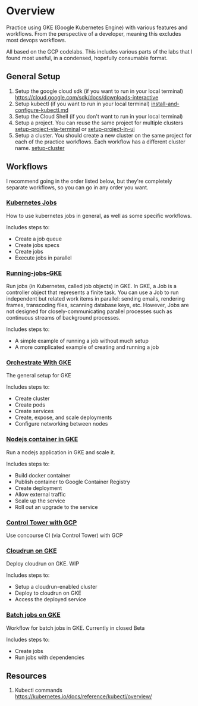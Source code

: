 # Overview
Practice using GKE (Google Kubernetes Engine) with various features and workflows. From the perspective of a developer, meaning this excludes most devops workflows. 

All based on the GCP codelabs. This includes various parts of the labs that I found most useful, in a condensed, hopefully consumable format.

## General Setup
1. Setup the google cloud sdk (if you want to run in your local terminal) https://cloud.google.com/sdk/docs/downloads-interactive
2. Setup kubectl (if you want to run in your local terminal) [install-and-configure-kubectl.md](orchestrate-with-kubernetes/setup/install-and-configure-kubectl.md)
3. Setup the Cloud Shell (if you don't want to run in your local terminal)
4. Setup a project. You can reuse the same project for multiple clusters [setup-project-via-terminal](setup/setup-project.sh) or [setup-project-in-ui](setup-project-in-ui.md)
5. Setup a cluster. You should create a new cluster on the same project for each of the practice workflows. Each workflow has a different cluster name. [setup-cluster](setup/setup-cluster.sh)

## Workflows
I recommend going in the order listed below, but they're completely separate workflows, so you can go in any order you want. 

### [Kubernetes Jobs](kubernetes-jobs)
How to use kubernetes jobs in general, as well as some specific workflows.

Includes steps to:
* Create a job queue
* Create jobs specs
* Create jobs
* Execute jobs in parallel

### [Running-jobs-GKE](running-jobs-gke)
Run jobs (in Kubernetes, called job objects) in GKE. In GKE, a Job is a controller object that represents a finite task. You can use a Job to run independent but related work items in parallel: sending emails, rendering frames, transcoding files, scanning database keys, etc. However, Jobs are not designed for closely-communicating parallel processes such as continuous streams of background processes.

Includes steps to:
* A simple example of running a job without much setup
* A more complicated example of creating and running a job

### [Orchestrate With GKE](orchestrate-with-gke)
The general setup for GKE

Includes steps to:
* Create cluster
* Create pods
* Create services
* Create, expose, and scale deployments
* Configure networking between nodes

### [Nodejs container in GKE](nodejs-container-gke)
Run a nodejs application in GKE and scale it.

Includes steps to:
* Build docker container
* Publish container to Google Container Registry
* Create deployment
* Allow external traffic
* Scale up the service
* Roll out an upgrade to the service

### [Control Tower with GCP](control-tower-with-gcp)
Use concourse CI (via Control Tower) with GCP



### [Cloudrun on GKE](cloudrun-on-gke)
Deploy cloudrun on GKE. WIP

Includes steps to:
* Setup a cloudrun-enabled cluster
* Deploy to cloudrun on GKE
* Access the deployed service

### [Batch jobs on GKE](batch-jobs-on-gke)
Workflow for batch jobs in GKE. Currently in closed Beta

Includes steps to:
* Create jobs
* Run jobs with dependencies


## Resources
1. Kubectl commands https://kubernetes.io/docs/reference/kubectl/overview/